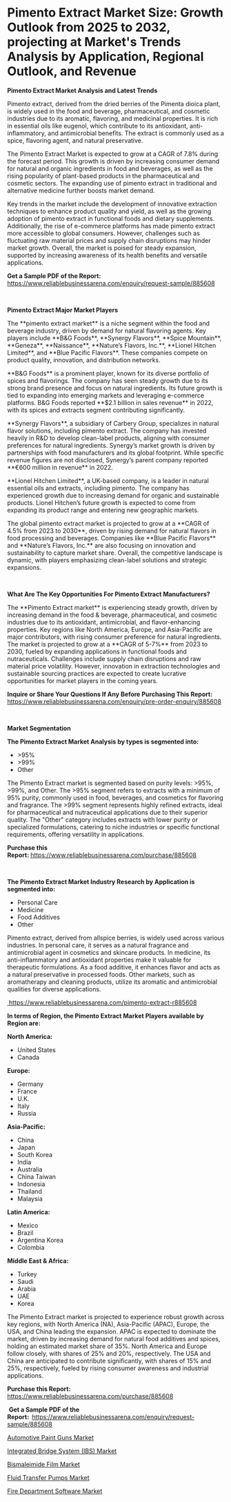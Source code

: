 <p><h1>Pimento Extract Market Size: Growth Outlook from 2025 to 2032, projecting at Market's Trends Analysis by Application, Regional Outlook, and Revenue</h1></p><p><strong>Pimento Extract Market Analysis and Latest Trends</strong></p>
<p><p>Pimento extract, derived from the dried berries of the Pimenta dioica plant, is widely used in the food and beverage, pharmaceutical, and cosmetic industries due to its aromatic, flavoring, and medicinal properties. It is rich in essential oils like eugenol, which contribute to its antioxidant, anti-inflammatory, and antimicrobial benefits. The extract is commonly used as a spice, flavoring agent, and natural preservative.</p><p>The Pimento Extract Market is expected to grow at a CAGR of 7.8% during the forecast period. This growth is driven by increasing consumer demand for natural and organic ingredients in food and beverages, as well as the rising popularity of plant-based products in the pharmaceutical and cosmetic sectors. The expanding use of pimento extract in traditional and alternative medicine further boosts market demand.</p><p>Key trends in the market include the development of innovative extraction techniques to enhance product quality and yield, as well as the growing adoption of pimento extract in functional foods and dietary supplements. Additionally, the rise of e-commerce platforms has made pimento extract more accessible to global consumers. However, challenges such as fluctuating raw material prices and supply chain disruptions may hinder market growth. Overall, the market is poised for steady expansion, supported by increasing awareness of its health benefits and versatile applications.</p></p>
<p><strong>Get a Sample PDF of the Report:&nbsp;</strong> <a href="https://www.reliablebusinessarena.com/enquiry/request-sample/885608?utm_campaign=2265&utm_medium=2&utm_source=Github&utm_content=ia&utm_term=30012025&utm_id=pimento-extract">https://www.reliablebusinessarena.com/enquiry/request-sample/885608</a></p>
<p>&nbsp;</p>
<p><strong>Pimento Extract Major Market Players</strong></p>
<p><p>The **pimento extract market** is a niche segment within the food and beverage industry, driven by demand for natural flavoring agents. Key players include **B&G Foods**, **Synergy Flavors**, **Spice Mountain**, **Geneza**, **Naissance**, **Nature’s Flavors, Inc.**, **Lionel Hitchen Limited**, and **Blue Pacific Flavors**. These companies compete on product quality, innovation, and distribution networks.</p><p>**B&G Foods** is a prominent player, known for its diverse portfolio of spices and flavorings. The company has seen steady growth due to its strong brand presence and focus on natural ingredients. Its future growth is tied to expanding into emerging markets and leveraging e-commerce platforms. B&G Foods reported **$2.1 billion in sales revenue** in 2022, with its spices and extracts segment contributing significantly.</p><p>**Synergy Flavors**, a subsidiary of Carbery Group, specializes in natural flavor solutions, including pimento extract. The company has invested heavily in R&D to develop clean-label products, aligning with consumer preferences for natural ingredients. Synergy’s market growth is driven by partnerships with food manufacturers and its global footprint. While specific revenue figures are not disclosed, Synergy’s parent company reported **€600 million in revenue** in 2022.</p><p>**Lionel Hitchen Limited**, a UK-based company, is a leader in natural essential oils and extracts, including pimento. The company has experienced growth due to increasing demand for organic and sustainable products. Lionel Hitchen’s future growth is expected to come from expanding its product range and entering new geographic markets.</p><p>The global pimento extract market is projected to grow at a **CAGR of 4.5% from 2023 to 2030**, driven by rising demand for natural flavors in food processing and beverages. Companies like **Blue Pacific Flavors** and **Nature’s Flavors, Inc.** are also focusing on innovation and sustainability to capture market share. Overall, the competitive landscape is dynamic, with players emphasizing clean-label solutions and strategic expansions.</p></p>
<p>&nbsp;</p>
<p><strong>What Are The Key Opportunities For Pimento Extract Manufacturers?</strong></p>
<p><p>The **Pimento Extract market** is experiencing steady growth, driven by increasing demand in the food & beverage, pharmaceutical, and cosmetic industries due to its antioxidant, antimicrobial, and flavor-enhancing properties. Key regions like North America, Europe, and Asia-Pacific are major contributors, with rising consumer preference for natural ingredients. The market is projected to grow at a **CAGR of 5-7%** from 2023 to 2030, fueled by expanding applications in functional foods and nutraceuticals. Challenges include supply chain disruptions and raw material price volatility. However, innovation in extraction technologies and sustainable sourcing practices are expected to create lucrative opportunities for market players in the coming years.</p></p>
<p><strong>Inquire or Share Your Questions If Any Before Purchasing This Report:</strong> <a href="https://www.reliablebusinessarena.com/enquiry/pre-order-enquiry/885608?utm_campaign=2265&utm_medium=2&utm_source=Github&utm_content=ia&utm_term=30012025&utm_id=pimento-extract">https://www.reliablebusinessarena.com/enquiry/pre-order-enquiry/885608</a></p>
<p>&nbsp;</p>
<p><strong>Market Segmentation</strong></p>
<p><strong>The Pimento Extract Market Analysis by types is segmented into:</strong></p>
<p><ul><li>>95%</li><li>>99%</li><li>Other</li></ul></p>
<p><p>The Pimento Extract market is segmented based on purity levels: >95%, >99%, and Other. The >95% segment refers to extracts with a minimum of 95% purity, commonly used in food, beverages, and cosmetics for flavoring and fragrance. The >99% segment represents highly refined extracts, ideal for pharmaceutical and nutraceutical applications due to their superior quality. The "Other" category includes extracts with lower purity or specialized formulations, catering to niche industries or specific functional requirements, offering versatility in applications.</p></p>
<p><strong>Purchase this Report:&nbsp;</strong><a href="https://www.reliablebusinessarena.com/purchase/885608?utm_campaign=2265&utm_medium=2&utm_source=Github&utm_content=ia&utm_term=30012025&utm_id=pimento-extract">https://www.reliablebusinessarena.com/purchase/885608</a></p>
<p>&nbsp;</p>
<p><strong>The Pimento Extract Market Industry Research by Application is segmented into:</strong></p>
<p><ul><li>Personal Care</li><li>Medicine</li><li>Food Additives</li><li>Other</li></ul></p>
<p><p>Pimento extract, derived from allspice berries, is widely used across various industries. In personal care, it serves as a natural fragrance and antimicrobial agent in cosmetics and skincare products. In medicine, its anti-inflammatory and antioxidant properties make it valuable for therapeutic formulations. As a food additive, it enhances flavor and acts as a natural preservative in processed foods. Other markets, such as aromatherapy and cleaning products, utilize its aromatic and antimicrobial qualities for diverse applications.</p></p>
<p><a href="https://www.reliablebusinessarena.com/pimento-extract-r885608?utm_campaign=2265&utm_medium=2&utm_source=Github&utm_content=ia&utm_term=30012025&utm_id=pimento-extract">&nbsp;https://www.reliablebusinessarena.com/pimento-extract-r885608</a></p>
<p><strong>In terms of Region, the Pimento Extract Market Players available by Region are:</strong></p>
<p>
    <p> <strong> North America: </strong>
        <ul>
            <li>United States</li>
            <li>Canada</li>
        </ul>
        </p> 
    <p> <strong> Europe: </strong>
        <ul>
            <li>Germany</li>
            <li>France</li>
            <li>U.K.</li>
            <li>Italy</li>
            <li>Russia</li>
        </ul>
        </p> 
    <p> <strong> Asia-Pacific: </strong>
        <ul>
            <li>China</li>
            <li>Japan</li>
            <li>South Korea</li>
            <li>India</li>
            <li>Australia</li>
            <li>China Taiwan</li>
            <li>Indonesia</li>
            <li>Thailand</li>
            <li>Malaysia</li>
        </ul>
        </p> 
    <p> <strong> Latin America: </strong>
        <ul>
            <li>Mexico</li>
            <li>Brazil</li>
            <li>Argentina Korea</li>
            <li>Colombia</li>
        </ul>
        </p> 
    <p> <strong> Middle East & Africa: </strong>
        <ul>
            <li>Turkey</li>
            <li>Saudi</li>
            <li>Arabia</li>
            <li>UAE</li>
            <li>Korea</li>
        </ul>
    </p>
    </p>
<p><p>The Pimento Extract market is projected to experience robust growth across key regions, with North America (NA), Asia-Pacific (APAC), Europe, the USA, and China leading the expansion. APAC is expected to dominate the market, driven by increasing demand for natural food additives and spices, holding an estimated market share of 35%. North America and Europe follow closely, with shares of 25% and 20%, respectively. The USA and China are anticipated to contribute significantly, with shares of 15% and 25%, respectively, fueled by rising consumer awareness and industrial applications.</p></p>
<p><strong>Purchase this Report: </strong><a href="https://www.reliablebusinessarena.com/purchase/885608?utm_campaign=2265&utm_medium=2&utm_source=Github&utm_content=ia&utm_term=30012025&utm_id=pimento-extract">https://www.reliablebusinessarena.com/purchase/885608</a></p>
<p>&nbsp;<strong>Get a Sample PDF of the Report:&nbsp;&nbsp;</strong><a href="https://www.reliablebusinessarena.com/enquiry/request-sample/885608?utm_campaign=2265&utm_medium=2&utm_source=Github&utm_content=ia&utm_term=30012025&utm_id=pimento-extract">https://www.reliablebusinessarena.com/enquiry/request-sample/885608</a></p>
<p><strong></strong></p>
<p><p><a href="https://www.linkedin.com/pulse/automotive-paint-guns-market-trend-shows-promising-future-vzgkf?utm_campaign=2265&utm_medium=2&utm_source=Github&utm_content=ia&utm_term=30012025&utm_id=pimento-extract">Automotive Paint Guns Market</a></p><p><a href="https://www.linkedin.com/pulse/integrated-bridge-system-ibs-market-report-driving-growth-lprgc?utm_campaign=2265&utm_medium=2&utm_source=Github&utm_content=ia&utm_term=30012025&utm_id=pimento-extract">Integrated Bridge System (IBS) Market</a></p><p><a href="https://www.linkedin.com/pulse/comprehensive-analysis-bismaleimide-film-market-20252032-fg6cc?utm_campaign=2265&utm_medium=2&utm_source=Github&utm_content=ia&utm_term=30012025&utm_id=pimento-extract">Bismaleimide Film Market</a></p><p><a href="https://www.linkedin.com/pulse/industry-analysis-technological-advancements-fluid-transfer-nwivf?utm_campaign=2265&utm_medium=2&utm_source=Github&utm_content=ia&utm_term=30012025&utm_id=pimento-extract">Fluid Transfer Pumps Market</a></p><p><a href="https://www.linkedin.com/pulse/insights-fire-department-software-market-competitor-evaluation-bg1af?utm_campaign=2265&utm_medium=2&utm_source=Github&utm_content=ia&utm_term=30012025&utm_id=pimento-extract">Fire Department Software Market</a></p></p>